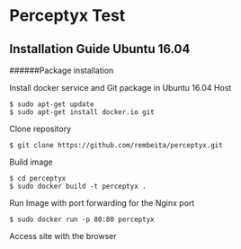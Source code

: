 # Perceptyx Test

## Installation Guide Ubuntu 16.04
######Package installation

Install docker service and Git package in Ubuntu 16.04 Host

```
$ sudo apt-get update
$ sudo apt-get install docker.io git

```

Clone repository
```
$ git clone https://github.com/rembeita/perceptyx.git
```

Build image
```
$ cd perceptyx
$ sudo docker build -t perceptyx .
```

Run Image with port forwarding for the Nginx port
```
$ sudo docker run -p 80:80 perceptyx
```

Access site with the browser
